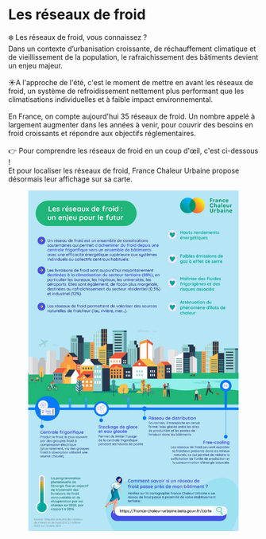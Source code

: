 # Les réseaux de froid

❄️ Les réseaux de froid, vous connaissez ?\
Dans un contexte d’urbanisation croissante, de réchauffement climatique et de vieillissement de la population, le rafraichissement des bâtiments devient un enjeu majeur.\
\
☀️A l'approche de l'été, c'est le moment de mettre en avant les réseaux de froid, un système de refroidissement nettement plus performant que les climatisations individuelles et à faible impact environnemental.\
\
En France, on compte aujourd'hui 35 réseaux de froid. Un nombre appelé à largement augmenter dans les années à venir, pour couvrir des besoins en froid croissants et répondre aux objectifs réglementaires.\
\
👉 Pour comprendre les réseaux de froid en un coup d'œil, c'est ci-dessous !\
Et pour localiser les réseaux de froid, France Chaleur Urbaine propose désormais leur affichage sur sa carte.

<figure><img src=".gitbook/assets/froid.jpg" alt=""><figcaption></figcaption></figure>
